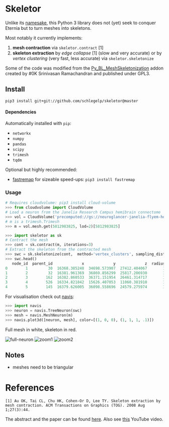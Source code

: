 # Skeletor
Unlike its [namesake](https://en.wikipedia.org/wiki/Skeletor), this Python 3
library does not (yet) seek to conquer Eternia but to turn meshes into skeletons.

Most notably it currently implements:

 1. **mesh contraction** via `skeletor.contract` [1]
 2. **skeleton extraction** by _edge collapse_ [1] (slow and very accurate) or by _vertex clustering_ (very fast, less accurate) via `skeletor.skeletonize`

Some of the code was modified from the
[Py_BL_MeshSkeletonization](https://github.com/aalavandhaann/Py_BL_MeshSkeletonization)
addon created by #0K Srinivasan Ramachandran and published under GPL3.

## Install

`pip3 install git+git://github.com/schlegelp/skeletor@master`

#### Dependencies
Automatically installed with `pip`:
- `networkx`
- `numpy`
- `pandas`
- `scipy`
- `trimesh`
- `tqdm`

Optional but highly recommended:
- [fastremap](https://github.com/seung-lab/fastremap) for sizeable speed-ups: `pip3 install fastremap`

### Usage

```Python
# Requires cloudvolume: pip3 install cloud-volume
>>> from cloudvolume import CloudVolume
# Load a neuron from the Janelia Research Campus hemibrain connectome
>>> vol = CloudVolume('precomputed://gs://neuroglancer-janelia-flyem-hemibrain/segmentation_52a13', fill_missing=True)
# m is a trimesh.Trimesh
>>> m = vol.mesh.get(5812983825, lod=2)[5812983825]

>>> import skeletor as sk
# Contract the mesh
>>> cont = sk.contract(m, iterations=3)
# Extract the skeleton from the contracted mesh
>>> swc = sk.skeletonize(cont,  method='vertex_clusters', sampling_dist=50, output='swc')
>>> swc.head()
   node_id  parent_id             x             y             z  radius
0        1         30  16368.385248  34698.573907  27412.404067       1
1        2         32  16381.961369  36869.856299  25817.206930       1
2        3        162  16382.860533  36371.151954  26461.314717       1
3        4        526  16334.821842  15626.407053  11060.381910       1
4        5        145  16379.626005  36098.558696  24579.275974       1
```

For visualisation check out [navis](https://navis.readthedocs.io/en/latest/index.html):

```Python
>>> import navis
>>> neuron = navis.TreeNeuron(swc)
>>> mesh = navis.MeshNeuron(m)
>>> navis.plot3d([neuron, mesh], color=[(1, 0, 0), (1, 1, 1, .1)])
```

Full mesh in white, skeleton in red.

![full-neuron](https://user-images.githubusercontent.com/7161148/84507953-89db4f80-acb9-11ea-8da0-b2e598a2bdb0.png "full") ![zoom1](https://user-images.githubusercontent.com/7161148/84507964-8c3da980-acb9-11ea-941a-c95a2328eabd.png "zoom1") ![zoom2](https://user-images.githubusercontent.com/7161148/84507966-8cd64000-acb9-11ea-98bd-87e140f6584e.png "zoom2")

## Notes
- meshes need to be triangular

# References
`[1] Au OK, Tai CL, Chu HK, Cohen-Or D, Lee TY. Skeleton extraction by mesh contraction. ACM Transactions on Graphics (TOG). 2008 Aug 1;27(3):44.`

The abstract and the paper can be found [here](http://visgraph.cse.ust.hk/projects/skeleton/).
Also see [this](https://www.youtube.com/watch?v=-H7n59YQCRM&feature=youtu.be) YouTube video.
